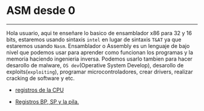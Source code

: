 # ASM desde 0
----
Hola usuario, aqui te enseñare lo basico de ensamblador x86 para 32 y 16 bits, estaremos usando sintaxis `intel` en lugar de sintaxis `T&AT` ya que estaremos usando `Nasm`. 
Ensamblador o Assembly es un lenguaje de bajo nivel que podemos usar para aprender como funcionan los programas y la memoria haciendo ingenieria inversa. Podemos usarlo tambien para hacer desarollo de malware, `OS dev`(Operative System Develop), desarollo de exploits(`exploiting`), programar microcontroladores, crear drivers, realizar cracking de software y etc.

- [registros de la CPU](./registros-cpu.md)

- [Registros BP, SP y la pila.](./sp-bp-pila.md)